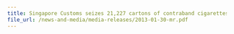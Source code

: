 ```yaml
---
title: Singapore Customs seizes 21,227 cartons of contraband cigarettes in three days 
file_url: /news-and-media/media-releases/2013-01-30-mr.pdf
---
```

